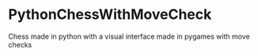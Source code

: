 # PythonChessWithMoveCheck
Chess made in python with a visual interface made in pygames with move checks
